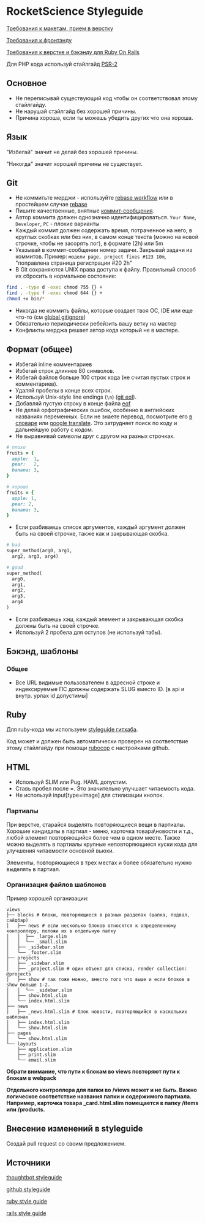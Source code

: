 # RocketScience Styleguide

[Требования к макетам, прием в верстку](PSD.md)

[Требования к фронтэнду](FRONTEND.md)

[Требования к верстке и бэкэнду для Ruby On Rails](RAILS.md)

Для PHP кода используй стайлгайд [PSR-2](http://www.php-fig.org/psr/psr-2/)

## Основное

* Не переписывай существующий код чтобы он соответствовал этому стайлгайду.
* Не нарушай стайлгайд без хорошей причины.
* Причина хороша, если ты можешь убедить других что она хороша.

## Язык

"Избегай" значит не делай без хорошей причины.

"Никогда" значит хорошей причины не существует.

## Git

* Не коммитьте мерджи - используйте [rebase workflow] или в простейшем случае [rebase]
* Пишите качественные, внятные [коммит-сообщения].
* Автор коммита должен однозначно идентифицироваться. ```Your Name```, ```Developer```, ```PC``` - плохие варианты
* Каждый коммит должен содержать время, потраченное на него, в круглых скобках или без них, в самом конце текста (можно на новой строчке, чтобы не засорять лог), в формате (2h) или 5m
* Указывай в коммит-сообщении номер задачи. Закрывай задачи из коммитов. Пример: ```модели page, project fixes #123 10m```, "поправлена страница регистрации #20 2h"
* В Git сохраняются UNIX права доступа к файлу. Правильный способ их сбросить в нормальное состояние:
```sh
find . -type d -exec chmod 755 {} +
find . -type f -exec chmod 644 {} +
chmod +x bin/*
```
* Никогда не коммить файлы, которые создает твоя ОС, IDE или еще что-то (см [global gitignore])
* Обязательно периодически ребейзить вашу ветку на мастер
* Конфликты мерджа решает автор кода который не в мастере.

[rebase]: https://github.com/rs-pro/styleguide/wiki/Git-Rebase
[rebase workflow]: http://mettadore.com/analysis/a-simple-git-rebase-workflow-explained/
[коммит-сообщения]: http://tbaggery.com/2008/04/19/a-note-about-git-commit-messages.html
[global gitignore]: https://gist.github.com/subfuzion/db7f57fff2fb6998a16c

## Формат (общее)

* Избегай inline комментариев
* Избегай строк длиннее 80 символов.
* Избегай файлов больше 100 строк кода (не считая пустых строк и комментариев).
* Удаляй пробелы в конце всех строк.
* Используй Unix-style line endings (`\n`) ([git eol]).
* Добавляй пустую строку в конце файла [eof]
* Не делай орфографических ошибок, особенно в английских названиях переменных. Если не знаете перевод, посмотрите его [в словаре] или [google translate]. Это затрудняет поиск по коду и дальнейшую работу с кодом.
* Не выравнивай символы друг с другом на разных строчках.

```Ruby
# плохо
fruits = {
  apple:  1,
  pear:   2,
  banana: 3,
}

# хорошо
fruits = {
  apple: 1,
  pear: 2,
  banana: 3,
}
```

* Если разбиваешь список аргументов, каждый аргумент должен быть на своей строчке, также как и закрывающая скобка.

```Ruby
# bad
super_method(arg0, arg1,
  arg2, arg3, arg4)

# good
super_method(
  arg0,
  arg1,
  arg2,
  arg3,
  arg4
)
  ```

* Если разбиваешь хэш, каждый элемент и закрывающая скобка должны быть на своей строчке.
* Используй 2 пробела для оступов (не используй табы).

[git eol]: https://help.github.com/articles/dealing-with-line-endings
[в словаре]: http://slovari.yandex.ru/
[google translate]: http://translate.google.com/
[dot guideline example]: https://github.com/thoughtbot/guides/blob/master/style/samples/ruby.rb#L11
[eof]: http://unix.stackexchange.com/questions/23903/should-i-end-my-text-script-files-with-a-newline

## Бэкэнд, шаблоны

### Общее

* Все URL видимые пользователем в адресной строке и индексируемые ПС должны содержать SLUG вместо ID. [в api и внутр. урлах id допустимы]

## Ruby

Для ruby-кода мы используем [styleguide гитхаба].

Код может и должен быть автоматически проверен на соответствие этому стайлгайду при помощи [rubocop] с настройками github.

[styleguide гитхаба]: https://github.com/styleguide/ruby
[rubocop]: https://github.com/github/rubocop-github

## HTML

* Используй SLIM или Pug. HAML допустим.
* Ставь пробел после =. Это значительно улучшает читаемость кода.
* Не используй input[type=image] для стилизации кнопок.

### Партиалы

При верстке, старайся выделять повторяющиеся вещи в партиалы. Хорошие кандидаты в партиал - меню, карточка товара\новости и т.д., любой элемент повторяющийся более чем в одном месте. Также можно выделять в партиалы крупные неповторяющиеся куски кода для улучшения читаемости основной вьюхи.

Элементы, повторяющиеся в трех местах и более обязательно нужно выделять в партиал.

### Организация файлов шаблонов

Пример хорошей организации:

    views
    ├── blocks # блоки, повторяющиеся в разных разделах (шапка, подвал, сайдбар)
    │   ├── news # если несколько блоков относятся к определенному контроллеру, положи их в отдельную папку
    │   │  ├── _large.slim
    │   │  └── _small.slim
    │   ├── _sidebar.slim
    │   └── _footer.slim
    ├── projects
    │   ├── _sidebar.slim
    │   ├── _project.slim # один объeкт для списка, render collection: @projects
    │   ├── show # так тоже можно, вместо того что выше и если блоков в show больше 1-2.
    │   │  └── _sidebar.slim
    │   ├── show.html.slim
    │   └── index.html.slim
    ├── news
    │   ├── _news.html.slim # блок новости, повторяющийся в наскольких шаблонах
    │   ├── index.html.slim
    │   └── show.html.slim
    ├── pages
    │   └── show.html.slim
    └── layouts
        ├── application.slim
        ├── print.slim
        └── email.slim

**Обрати внимание, что пути к блокам во views повторяют пути к блокам в webpack**

**Отдельного контроллера для папки во /views может и не быть. Важно логическое соответствие названия папки и содержимого партиала. Например, карточка товара _card.html.slim помещается в папку /items или /products.**


## Внесение изменений в styleguide

Создай pull request со своим предложением.

## Источники

[thoughtbot styleguide](https://github.com/thoughtbot/guides)

[github styleguide](https://github.com/styleguide)

[ruby style guide](https://github.com/bbatsov/ruby-style-guide)

[rails style guide](https://github.com/bbatsov/rails-style-guide)
